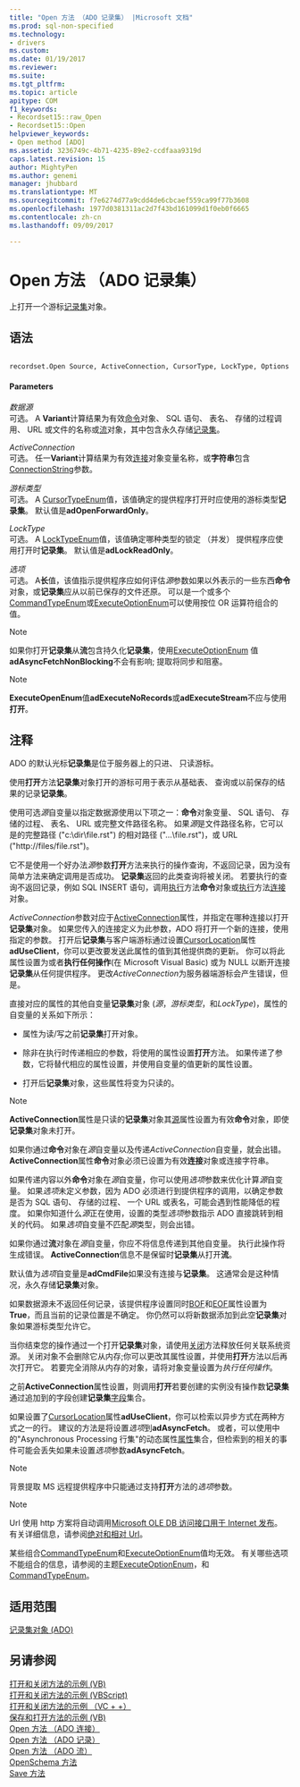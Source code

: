 ```yaml
---
title: "Open 方法 （ADO 记录集） |Microsoft 文档"
ms.prod: sql-non-specified
ms.technology:
- drivers
ms.custom: 
ms.date: 01/19/2017
ms.reviewer: 
ms.suite: 
ms.tgt_pltfrm: 
ms.topic: article
apitype: COM
f1_keywords:
- Recordset15::raw_Open
- Recordset15::Open
helpviewer_keywords:
- Open method [ADO]
ms.assetid: 3236749c-4b71-4235-89e2-ccdfaaa9319d
caps.latest.revision: 15
author: MightyPen
ms.author: genemi
manager: jhubbard
ms.translationtype: MT
ms.sourcegitcommit: f7e6274d77a9cdd4de6cbcaef559ca99f77b3608
ms.openlocfilehash: 1977d0381311ac2d7f43bd161099d1f0eb0f6665
ms.contentlocale: zh-cn
ms.lasthandoff: 09/09/2017

---
```

# <a name="open-method-ado-recordset"></a>Open 方法 （ADO 记录集）
上打开一个游标[记录集](../../../ado/reference/ado-api/recordset-object-ado.md)对象。  
  
## <a name="syntax"></a>语法  
  
```  
  
recordset.Open Source, ActiveConnection, CursorType, LockType, Options  
```  
  
#### <a name="parameters"></a>Parameters  
 *数据源*  
 可选。 A **Variant**计算结果为有效[命令](../../../ado/reference/ado-api/command-object-ado.md)对象、 SQL 语句、 表名、 存储的过程调用、 URL 或文件的名称或[流](../../../ado/reference/ado-api/stream-object-ado.md)对象，其中包含永久存储[记录集](../../../ado/reference/ado-api/recordset-object-ado.md)。  
  
 *ActiveConnection*  
 可选。 任一**Variant**计算结果为有效[连接](../../../ado/reference/ado-api/connection-object-ado.md)对象变量名称，或**字符串**包含[ConnectionString](../../../ado/reference/ado-api/connectionstring-property-ado.md)参数。  
  
 *游标类型*  
 可选。 A [CursorTypeEnum](../../../ado/reference/ado-api/cursortypeenum.md)值，该值确定的提供程序打开时应使用的游标类型**记录集**。 默认值是**adOpenForwardOnly**。  
  
 *LockType*  
 可选。 A [LockTypeEnum](../../../ado/reference/ado-api/locktypeenum.md)值，该值确定哪种类型的锁定 （并发） 提供程序应使用打开时**记录集**。 默认值是**adLockReadOnly**。  
  
 *选项*  
 可选。 A**长**值，该值指示提供程序应如何评估*源*参数如果以外表示的一些东西**命令**对象，或**记录集**应从以前已保存的文件还原。 可以是一个或多个[CommandTypeEnum](../../../ado/reference/ado-api/commandtypeenum.md)或[ExecuteOptionEnum](../../../ado/reference/ado-api/executeoptionenum.md)可以使用按位 OR 运算符组合的值。  
  
> [!NOTE]
>  如果你打开**记录集**从**流**包含持久化**记录集**，使用[ExecuteOptionEnum](../../../ado/reference/ado-api/executeoptionenum.md) 值**adAsyncFetchNonBlocking**不会有影响; 提取将同步和阻塞。  
  
> [!NOTE]
>  **ExecuteOpenEnum**值**adExecuteNoRecords**或**adExecuteStream**不应与使用**打开**。  
  
## <a name="remarks"></a>注释  
 ADO 的默认光标**记录集**是位于服务器上的只进、 只读游标。  
  
 使用**打开**方法**记录集**对象打开的游标可用于表示从基础表、 查询或以前保存的结果的记录**记录集**。  
  
 使用可选*源*自变量以指定数据源使用以下项之一：**命令**对象变量、 SQL 语句、 存储的过程、 表名、 URL 或完整文件路径名称。 如果*源*是文件路径名称，它可以是的完整路径 ("c:\dir\file.rst") 的相对路径 ("...\file.rst")，或 URL ("http://files/file.rst")。  
  
 它不是使用一个好办法*源*参数**打开**方法来执行的操作查询，不返回记录，因为没有简单方法来确定调用是否成功。 **记录集**返回的此类查询将被关闭。 若要执行的查询不返回记录，例如 SQL INSERT 语句，调用[执行](../../../ado/reference/ado-api/execute-method-ado-command.md)方法**命令**对象或[执行](../../../ado/reference/ado-api/execute-method-ado-connection.md)方法[连接](../../../ado/reference/ado-api/connection-object-ado.md)对象。  
  
 *ActiveConnection*参数对应于[ActiveConnection](../../../ado/reference/ado-api/activeconnection-property-ado.md)属性，并指定在哪种连接以打开**记录集**对象。 如果您传入的连接定义为此参数，ADO 将打开一个新的连接，使用指定的参数。 打开后**记录集**与客户端游标通过设置[CursorLocation](../../../ado/reference/ado-api/cursorlocation-property-ado.md)属性**adUseClient**，你可以更改要发送此属性的值到其他提供商的更新。 你可以将此属性设置为或者**执行任何操作**(在 Microsoft Visual Basic) 或为 NULL 以断开连接**记录集**从任何提供程序。 更改*ActiveConnection*为服务器端游标会产生错误，但是。  
  
 直接对应的属性的其他自变量**记录集**对象 (*源*，*游标类型*，和*LockType*)，属性的自变量的关系如下所示：  
  
-   属性为读/写之前**记录集**打开对象。  
  
-   除非在执行时传递相应的参数，将使用的属性设置**打开**方法。 如果传递了参数，它将替代相应的属性设置，并使用自变量的值更新的属性设置。  
  
-   打开后**记录集**对象，这些属性将变为只读的。  
  
> [!NOTE]
>  **ActiveConnection**属性是只读的**记录集**对象其[源](../../../ado/reference/ado-api/source-property-ado-recordset.md)属性设置为有效**命令**对象，即使**记录集**对象未打开。  
  
 如果你通过**命令**对象在*源*自变量以及传递*ActiveConnection*自变量，就会出错。 **ActiveConnection**属性**命令**对象必须已设置为有效**连接**对象或连接字符串。  
  
 如果传递内容以外**命令**对象在*源*自变量，你可以使用*选项*参数来优化计算*源*自变量。 如果*选项*未定义参数，因为 ADO 必须进行到提供程序的调用，以确定参数是否为 SQL 语句、 存储的过程、 一个 URL 或表名，可能会遇到性能降低的程度。 如果你知道什么*源*正在使用，设置的类型*选项*参数指示 ADO 直接跳转到相关的代码。 如果*选项*自变量不匹配*源*类型，则会出错。  
  
 如果你通过**流**对象在*源*自变量，你应不将信息传递到其他自变量。 执行此操作将生成错误。 **ActiveConnection**信息不是保留时**记录集**从打开**流**。  
  
 默认值为*选项*自变量是**adCmdFile**如果没有连接与**记录集**。 这通常会是这种情况，永久存储**记录集**对象。  
  
 如果数据源未不返回任何记录，该提供程序设置同时[BOF](../../../ado/reference/ado-api/bof-eof-properties-ado.md)和[EOF](../../../ado/reference/ado-api/bof-eof-properties-ado.md)属性设置为**True**，而且当前的记录位置是不确定。 你仍然可以将新数据添加到此空**记录集**对象如果游标类型允许它。  
  
 当你结束您的操作通过一个打开**记录集**对象，请使用[关闭](../../../ado/reference/ado-api/close-method-ado.md)方法释放任何关联系统资源。 关闭对象不会删除它从内存;你可以更改其属性设置，并使用**打开**方法以后再次打开它。 若要完全消除从内存的对象，请将对象变量设置为*执行任何操作*。  
  
 之前**ActiveConnection**属性设置，则调用**打开**若要创建的实例没有操作数**记录集**通过追加到的字段创建**记录集**[字段](../../../ado/reference/ado-api/fields-collection-ado.md)集合。  
  
 如果设置了[CursorLocation](../../../ado/reference/ado-api/cursorlocation-property-ado.md)属性**adUseClient**，你可以检索以异步方式在两种方式之一的行。 建议的方法是将设置*选项*到**adAsyncFetch**。 或者，可以使用中的"Asynchronous Processing 行集"的动态属性[属性](../../../ado/reference/ado-api/properties-collection-ado.md)集合，但检索到的相关的事件可能会丢失如果未设置*选项*参数**adAsyncFetch**。  
  
> [!NOTE]
>  背景提取 MS 远程提供程序中只能通过支持**打开**方法的*选项*参数。  
  
> [!NOTE]
>  Url 使用 http 方案将自动调用[Microsoft OLE DB 访问接口用于 Internet 发布](../../../ado/guide/appendixes/microsoft-ole-db-provider-for-internet-publishing.md)。 有关详细信息，请参阅[绝对和相对 Url](../../../ado/guide/data/absolute-and-relative-urls.md)。  
  
 某些组合[CommandTypeEnum](../../../ado/reference/ado-api/commandtypeenum.md)和[ExecuteOptionEnum](../../../ado/reference/ado-api/executeoptionenum.md)值均无效。 有关哪些选项不能组合的信息，请参阅的主题[ExecuteOptionEnum](../../../ado/reference/ado-api/executeoptionenum.md)，和[CommandTypeEnum](../../../ado/reference/ado-api/commandtypeenum.md)。  
  
## <a name="applies-to"></a>适用范围  
 [记录集对象 (ADO)](../../../ado/reference/ado-api/recordset-object-ado.md)  
  
## <a name="see-also"></a>另请参阅  
 [打开和关闭方法的示例 (VB)](../../../ado/reference/ado-api/open-and-close-methods-example-vb.md)   
 [打开和关闭方法的示例 (VBScript)](../../../ado/reference/ado-api/open-and-close-methods-example-vbscript.md)   
 [打开和关闭方法的示例 （VC + +）](../../../ado/reference/ado-api/open-and-close-methods-example-vc.md)   
 [保存和打开方法的示例 (VB)](../../../ado/reference/ado-api/save-and-open-methods-example-vb.md)   
 [Open 方法 （ADO 连接）](../../../ado/reference/ado-api/open-method-ado-connection.md)   
 [Open 方法 （ADO 记录）](../../../ado/reference/ado-api/open-method-ado-record.md)   
 [Open 方法 （ADO 流）](../../../ado/reference/ado-api/open-method-ado-stream.md)   
 [OpenSchema 方法](../../../ado/reference/ado-api/openschema-method.md)   
 [Save 方法](../../../ado/reference/ado-api/save-method.md)

